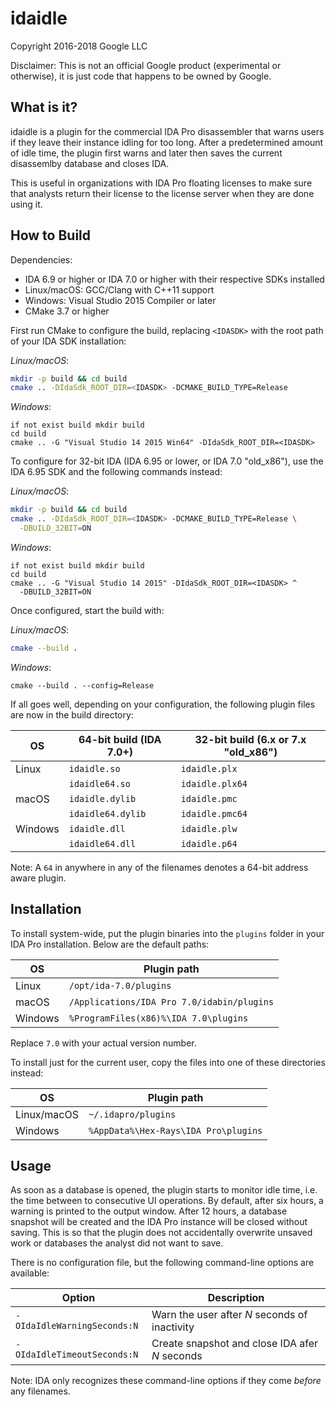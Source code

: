 # idaidle

Copyright 2016-2018 Google LLC

Disclaimer: This is not an official Google product (experimental or otherwise),
it is just code that happens to be owned by Google.


## What is it?

idaidle is a plugin for the commercial IDA Pro disassembler that warns users if
they leave their instance idling for too long. After a predetermined amount of
idle time, the plugin first warns and later then saves the current disassemlby
database and closes IDA.

This is useful in organizations with IDA Pro floating licenses to make sure
that analysts return their license to the license server when they are done
using it. 


## How to Build

Dependencies:
  * IDA 6.9 or higher or IDA 7.0 or higher with their respective SDKs
    installed
  * Linux/macOS: GCC/Clang with C++11 support
  * Windows: Visual Studio 2015 Compiler or later
  * CMake 3.7 or higher

First run CMake to configure the build, replacing `<IDASDK>` with the root
path of your IDA SDK installation:

*Linux/macOS*:
```bash
mkdir -p build && cd build
cmake .. -DIdaSdk_ROOT_DIR=<IDASDK> -DCMAKE_BUILD_TYPE=Release
```

*Windows*:
```dos
if not exist build mkdir build
cd build
cmake .. -G "Visual Studio 14 2015 Win64" -DIdaSdk_ROOT_DIR=<IDASDK>
```

To configure for 32-bit IDA (IDA 6.95 or lower, or IDA 7.0 "old_x86"), use
the IDA 6.95 SDK and the following commands instead:

*Linux/macOS*:
```bash
mkdir -p build && cd build
cmake .. -DIdaSdk_ROOT_DIR=<IDASDK> -DCMAKE_BUILD_TYPE=Release \
  -DBUILD_32BIT=ON
```

*Windows*:
```dos
if not exist build mkdir build
cd build
cmake .. -G "Visual Studio 14 2015" -DIdaSdk_ROOT_DIR=<IDASDK> ^
  -DBUILD_32BIT=ON
```

Once configured, start the build with:

*Linux/macOS*:
```bash
cmake --build .
```

*Windows*:
```dos
cmake --build . --config=Release
```

If all goes well, depending on your configuration, the following plugin files
are now in the build directory:

| OS      | 64-bit build (IDA 7.0+) | 32-bit build (6.x or 7.x "old_x86") |
| ------- | ----------------------- | ----------------------------------- |
| Linux   | `idaidle.so`            | `idaidle.plx`                       |
|         | `idaidle64.so`          | `idaidle.plx64`                     |
| macOS   | `idaidle.dylib`         | `idaidle.pmc`                       |
|         | `idaidle64.dylib`       | `idaidle.pmc64`                     |
| Windows | `idaidle.dll`           | `idaidle.plw`                       |
|         | `idaidle64.dll`         | `idaidle.p64`                       |

Note: A `64` in anywhere in any of the filenames denotes a 64-bit address
aware plugin.


## Installation

To install system-wide, put the plugin binaries into the `plugins` folder
in your IDA Pro installation. Below are the default paths:

| OS      | Plugin path                                 |
| ------- | ------------------------------------------- |
| Linux   | `/opt/ida-7.0/plugins`                      |
| macOS   | `/Applications/IDA Pro 7.0/idabin/plugins`  |
| Windows | `%ProgramFiles(x86)%\IDA 7.0\plugins`       |

Replace `7.0` with your actual version number.

To install just for the current user, copy the files into one of these
directories instead:

| OS          | Plugin path                          |
| ----------- | ------------------------------------ |
| Linux/macOS | `~/.idapro/plugins`                  |
| Windows     | `%AppData%\Hex-Rays\IDA Pro\plugins` |


## Usage

As soon as a database is opened, the plugin starts to monitor idle time, i.e.
the time between to consecutive UI operations. By default, after six hours,
a warning is printed to the output window. After 12 hours, a database
snapshot will be created and the IDA Pro instance will be closed without
saving. This is so that the plugin does not accidentally overwrite unsaved
work or databases the analyst did not want to save.

There is no configuration file, but the following command-line options are
available:

| Option                      | Description                                    |
| --------------------------- | ---------------------------------------------- |
| `-OIdaIdleWarningSeconds:N` | Warn the user after _N_ seconds of inactivity  |
| `-OIdaIdleTimeoutSeconds:N` | Create snapshot and close IDA afer _N_ seconds |

Note: IDA only recognizes these command-line options if they come _before_ any
filenames.
